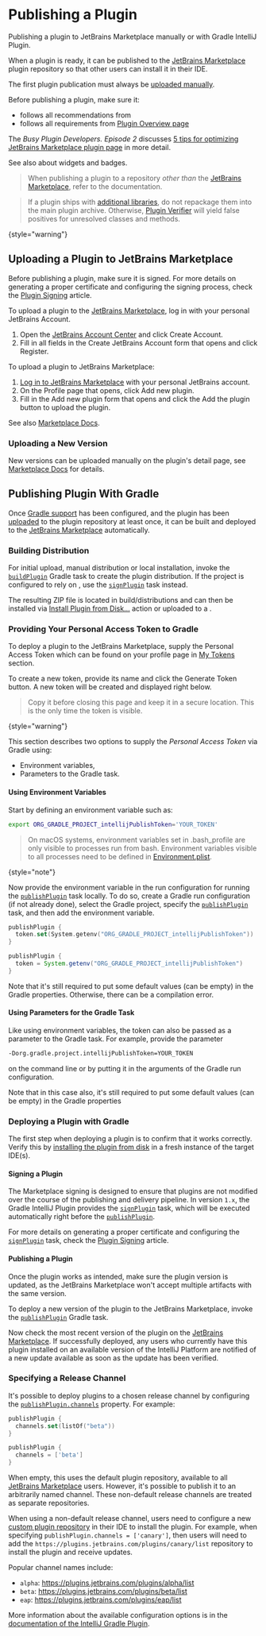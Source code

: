 <!-- Copyright 2000-2024 JetBrains s.r.o. and contributors. Use of this source code is governed by the Apache 2.0 license. -->

# Publishing a Plugin

<link-summary>Publishing a plugin to JetBrains Marketplace manually or with Gradle IntelliJ Plugin.</link-summary>

When a plugin is ready, it can be published to the [JetBrains Marketplace](https://plugins.jetbrains.com) plugin repository so that other users can install it in their IDE.

The first plugin publication must always be [uploaded manually](#uploading-a-plugin-to-jetbrains-marketplace).

<procedure title="Before Publishing Checklist">

Before publishing a plugin, make sure it:

- follows all recommendations from [](plugin_user_experience.md)
- follows all requirements from [Plugin Overview page](https://plugins.jetbrains.com/docs/marketplace/plugin-overview-page.html)

The _Busy Plugin Developers. Episode 2_ discusses [5 tips for optimizing JetBrains Marketplace plugin page](https://youtu.be/oB1GA9JeeiY?t=52) in more detail.

See also [](marketing.md) about widgets and badges.

</procedure>

> When publishing a plugin to a repository _other than_ the [JetBrains Marketplace](https://plugins.jetbrains.com), refer to the [](custom_plugin_repository.md) documentation.

> If a plugin ships with [additional libraries](plugin_content.md#plugin-with-dependencies), do not repackage them into the main plugin archive.
> Otherwise, [Plugin Verifier](verifying_plugin_compatibility.md) will yield false positives for unresolved classes and methods.
>
{style="warning"}

## Uploading a Plugin to JetBrains Marketplace

Before publishing a plugin, make sure it is signed.
For more details on generating a proper certificate and configuring the signing process, check the [Plugin Signing](plugin_signing.md) article.

<procedure title="Creating JetBrains Account">

To upload a plugin to the [JetBrains Marketplace](https://plugins.jetbrains.com), log in with your personal JetBrains Account.

1. Open the [JetBrains Account Center](https://account.jetbrains.com) and click <control>Create Account</control>.
2. Fill in all fields in the <control>Create JetBrains Account</control> form that opens and click <control>Register</control>.

</procedure>

<procedure title="Uploading plugin">

To upload a plugin to JetBrains Marketplace:

1. [Log in to JetBrains Marketplace](https://plugins.jetbrains.com/author/me) with your personal JetBrains account.
2. On the Profile page that opens, click <control>Add new plugin</control>.
3. Fill in the <control>Add new plugin</control> form that opens and click the <control>Add the plugin</control> button to upload the plugin.

See also [Marketplace Docs](https://plugins.jetbrains.com/docs/marketplace/uploading-a-new-plugin.html).

</procedure>

### Uploading a New Version

New versions can be uploaded manually on the plugin's detail page, see [Marketplace Docs](https://plugins.jetbrains.com/docs/marketplace/plugin-updates.html) for details.

## Publishing Plugin With Gradle

Once [Gradle support](configuring_plugin_project.md) has been configured, and the plugin has been [uploaded](#uploading-a-plugin-to-jetbrains-marketplace) to the plugin repository at least once, it can be built and deployed to the [JetBrains Marketplace](https://plugins.jetbrains.com) automatically.

### Building Distribution

For initial upload, manual distribution or local installation, invoke the [`buildPlugin`](tools_gradle_intellij_plugin.md#tasks-buildplugin) Gradle task to create the plugin distribution.
If the project is configured to rely on [](plugin_signing.md), use the [`signPlugin`](tools_gradle_intellij_plugin.md#tasks-signplugin) task instead.

The resulting ZIP file is located in <path>build/distributions</path> and can then be installed via [<ui-path>Install Plugin from Disk...</ui-path>](https://www.jetbrains.com/help/idea/managing-plugins.html#install_plugin_from_disk) action
or uploaded to a [](custom_plugin_repository.md).

### Providing Your Personal Access Token to Gradle

To deploy a plugin to the JetBrains Marketplace, supply the Personal Access Token which can be found on your profile page in [My Tokens](https://plugins.jetbrains.com/author/me/tokens) section.

To create a new token, provide its name and click the <control>Generate Token</control> button.
A new token will be created and displayed right below.

> Copy it before closing this page and keep it in a secure location.
> This is the only time the token is visible.
>
{style="warning"}

This section describes two options to supply the _Personal Access Token_ via Gradle using:

* Environment variables,
* Parameters to the Gradle task.

#### Using Environment Variables

Start by defining an environment variable such as:

```bash
export ORG_GRADLE_PROJECT_intellijPublishToken='YOUR_TOKEN'
```

> On macOS systems, environment variables set in <path>.bash_profile</path> are only visible to processes run from bash.
> Environment variables visible to all processes need to be defined in [Environment.plist](https://developer.apple.com/library/archive/qa/qa1067/_index.html).
>
{style="note"}

Now provide the environment variable in the run configuration for running the [`publishPlugin`](tools_gradle_intellij_plugin.md#tasks-publishplugin) task locally.
To do so, create a Gradle run configuration (if not already done), select the Gradle project, specify the [`publishPlugin`](tools_gradle_intellij_plugin.md#tasks-publishplugin) task, and then add the environment variable.

<tabs group="languages">
<tab title="Kotlin" group-key="kotlin">

```kotlin
publishPlugin {
  token.set(System.getenv("ORG_GRADLE_PROJECT_intellijPublishToken"))
}
```

</tab>
<tab title="Groovy" group-key="groovy">

```groovy
publishPlugin {
  token = System.getenv("ORG_GRADLE_PROJECT_intellijPublishToken")
}
```

</tab>
</tabs>


Note that it's still required to put some default values (can be empty) in the Gradle properties. Otherwise, there can be a compilation error.

#### Using Parameters for the Gradle Task

Like using environment variables, the token can also be passed as a parameter to the Gradle task.
For example, provide the parameter

```bash
-Dorg.gradle.project.intellijPublishToken=YOUR_TOKEN
```

on the command line or by putting it in the arguments of the Gradle run configuration.

Note that in this case also, it's still required to put some default values (can be empty) in the Gradle properties

### Deploying a Plugin with Gradle

The first step when deploying a plugin is to confirm that it works correctly.
Verify this by [installing the plugin from disk](https://www.jetbrains.com/help/idea/managing-plugins.html) in a fresh instance of the target IDE(s).

#### Signing a Plugin

The Marketplace signing is designed to ensure that plugins are not modified over the course of the publishing and delivery pipeline.
In version `1.x`, the Gradle IntelliJ Plugin provides the [`signPlugin`](tools_gradle_intellij_plugin.md#tasks-signplugin) task, which will be executed automatically right before the [`publishPlugin`](tools_gradle_intellij_plugin.md#tasks-publishplugin).

For more details on generating a proper certificate and configuring the [`signPlugin`](tools_gradle_intellij_plugin.md#tasks-signplugin) task, check the [Plugin Signing](plugin_signing.md) article.

#### Publishing a Plugin

Once the plugin works as intended, make sure the plugin version is updated, as the JetBrains Marketplace won't accept multiple artifacts with the same version.

To deploy a new version of the plugin to the JetBrains Marketplace, invoke the [`publishPlugin`](tools_gradle_intellij_plugin.md#tasks-publishplugin) Gradle task.

Now check the most recent version of the plugin on the [JetBrains Marketplace](https://plugins.jetbrains.com/).
If successfully deployed, any users who currently have this plugin installed on an available version of the IntelliJ Platform are notified of a new update available as soon as the update has been verified.

### Specifying a Release Channel

It's possible to deploy plugins to a chosen release channel by configuring the [`publishPlugin.channels`](tools_gradle_intellij_plugin.md#tasks-publishplugin-channels) property.
For example:

<tabs group="languages">
<tab title="Kotlin" group-key="kotlin">

```kotlin
publishPlugin {
  channels.set(listOf("beta"))
}
```

</tab>
<tab title="Groovy" group-key="groovy">

```groovy
publishPlugin {
  channels = ['beta']
}
```

</tab>
</tabs>

When empty, this uses the default plugin repository, available to all [JetBrains Marketplace](https://plugins.jetbrains.com/) users.
However, it's possible to publish it to an arbitrarily named channel.
These non-default release channels are treated as separate repositories.

When using a non-default release channel, users need to configure a new [custom plugin repository](https://www.jetbrains.com/help/idea/managing-plugins.html#repos) in their IDE to install the plugin.
For example, when specifying `publishPlugin.channels = ['canary']`, then users will need to add the `https://plugins.jetbrains.com/plugins/canary/list` repository to install the plugin and receive updates.

Popular channel names include:

* `alpha`: https://plugins.jetbrains.com/plugins/alpha/list
* `beta`: https://plugins.jetbrains.com/plugins/beta/list
* `eap`: https://plugins.jetbrains.com/plugins/eap/list

More information about the available configuration options is in the [documentation of the IntelliJ Gradle Plugin](tools_gradle_intellij_plugin.md#tasks-publishplugin).
